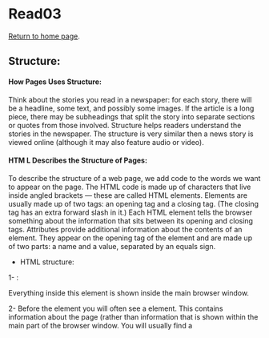 # Read03

[Return to home page](https://momansi96.github.io/reading-notes/). 

## Structure:

#### How Pages Uses Structure: 

Think about the stories you read in a newspaper: for each
story, there will be a headline, some text, and possibly some images. If the article is a long piece, there may be subheadings that split the story into separate sections or quotes from those involved. 
Structure helps readers understand the stories in the
newspaper.
The structure is very similar then a news story is viewed
online (although it may also feature audio or video).

#### HTM L Describes the Structure of Pages: 

To describe the structure of a web page, we add code to the words we want to appear on the page.
The HTML code is made up of characters that live inside angled brackets — these are called HTML elements. 
Elements are usually made up of two tags: an opening tag and a closing tag. (The closing tag has an extra forward slash in it.) Each HTML element tells the browser
something about the information that sits between its opening and closing tags.
Attributes provide additional information about the contents of an element. They appear on the opening tag of the element and are made up of two parts: a name and a value, separated by an equals sign.

- HTML structure: 

1- <body>: 

Everything inside this element is shown inside the main browser window.

2- <head>
Before the <body> element you will often see a <head> element.
This contains information about the page (rather than
information that is shown within the main part of the browser window.
You will usually find a <title> element inside the <head>
element. 

3- <title>
The contents of the <title> element are either shown in the
top of the browser, above where you usually type in the URL of the page you want to visit, or on the tab for that page (if your browser uses tabs to allow you to view multiple pages at the same time).

